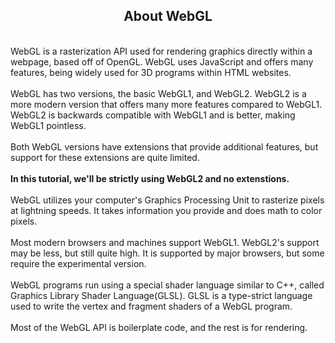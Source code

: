 ## <div align='center'>About WebGL</div>

<br>WebGL is a rasterization API used for rendering graphics directly within a webpage, based off of OpenGL. WebGL uses JavaScript and offers many features, being widely used for 3D programs within HTML websites.<br><br>WebGL has two versions, the basic WebGL1, and WebGL2. WebGL2 is a more modern version that offers many more features compared to WebGL1. WebGL2 is backwards compatible with WebGL1 and is better, making WebGL1 pointless.<br><br>Both WebGL versions have extensions that provide additional features, but support for these extensions are quite limited. <br><br>**In this tutorial, we'll be strictly using WebGL2 and no extenstions.**<br><br>WebGL utilizes your computer's Graphics Processing Unit to rasterize pixels at lightning speeds. It takes information you provide and does math to color pixels.<br><br>Most modern browsers and machines support WebGL1. WebGL2's support may be less, but still quite high. It is supported by major browsers, but some require the experimental version.<br><br>WebGL programs run using a special shader language similar to C++, called Graphics Library Shader Language(GLSL). GLSL is a type-strict language used to write the vertex and fragment shaders of a WebGL program.<br><br>Most of the WebGL API is boilerplate code, and the rest is for rendering.